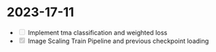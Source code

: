 # 2023-17-11
* <input type="checkbox" disabled />  Implement tma classification and weighted loss
* <input type="checkbox" disabled checked/>  Image Scaling Train Pipeline and previous checkpoint loading
